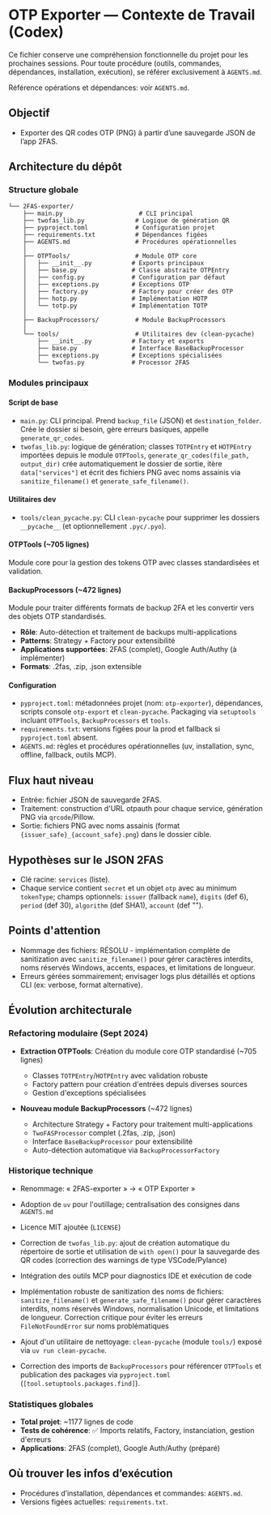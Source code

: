 # OTP Exporter — Contexte de Travail (Codex)

Ce fichier conserve une compréhension fonctionnelle du projet pour les prochaines sessions. Pour toute procédure (outils, commandes, dépendances, installation, exécution), se référer exclusivement à `AGENTS.md`.

Référence opérations et dépendances: voir `AGENTS.md`.

## Objectif
- Exporter des QR codes OTP (PNG) à partir d’une sauvegarde JSON de l’app 2FAS.

## Architecture du dépôt

### Structure globale
```
└── 2FAS-exporter/
    ├── main.py                     # CLI principal
    ├── twofas_lib.py              # Logique de génération QR
    ├── pyproject.toml             # Configuration projet
    ├── requirements.txt           # Dépendances figées
    ├── AGENTS.md                  # Procédures opérationnelles
    │
    ├── OTPTools/                  # Module OTP core
    │   ├── __init__.py           # Exports principaux
    │   ├── base.py               # Classe abstraite OTPEntry
    │   ├── config.py             # Configuration par défaut
    │   ├── exceptions.py         # Exceptions OTP
    │   ├── factory.py            # Factory pour créer des OTP
    │   ├── hotp.py               # Implémentation HOTP
    │   └── totp.py               # Implémentation TOTP
    │
    ├── BackupProcessors/          # Module BackupProcessors
    │
    └── tools/                     # Utilitaires dev (clean-pycache)
        ├── __init__.py           # Factory et exports
        ├── base.py               # Interface BaseBackupProcessor
        ├── exceptions.py         # Exceptions spécialisées
        └── twofas.py             # Processor 2FAS
```

### Modules principaux

#### Script de base
- `main.py`: CLI principal. Prend `backup_file` (JSON) et `destination_folder`. Crée le dossier si besoin, gère erreurs basiques, appelle `generate_qr_codes`.
- `twofas_lib.py`: logique de génération; classes `TOTPEntry` et `HOTPEntry` importées depuis le module `OTPTools`, `generate_qr_codes(file_path, output_dir)` crée automatiquement le dossier de sortie, itère `data["services"]` et écrit des fichiers PNG avec noms assainis via `sanitize_filename()` et `generate_safe_filename()`.

#### Utilitaires dev
- `tools/clean_pycache.py`: CLI `clean-pycache` pour supprimer les dossiers `__pycache__` (et optionnellement `.pyc/.pyo`).

#### OTPTools (~705 lignes)
Module core pour la gestion des tokens OTP avec classes standardisées et validation.

#### BackupProcessors (~472 lignes)
Module pour traiter différents formats de backup 2FA et les convertir vers des objets OTP standardisés.
- **Rôle**: Auto-détection et traitement de backups multi-applications
- **Patterns**: Strategy + Factory pour extensibilité
- **Applications supportées**: 2FAS (complet), Google Auth/Authy (à implémenter)
- **Formats**: .2fas, .zip, .json extensible

#### Configuration
- `pyproject.toml`: métadonnées projet (nom: `otp-exporter`), dépendances, scripts console `otp-export` et `clean-pycache`. Packaging via `setuptools` incluant `OTPTools`, `BackupProcessors` et `tools`.
- `requirements.txt`: versions figées pour la prod et fallback si `pyproject.toml` absent.
- `AGENTS.md`: règles et procédures opérationnelles (uv, installation, sync, offline, fallback, outils MCP).

## Flux haut niveau
- Entrée: fichier JSON de sauvegarde 2FAS.
- Traitement: construction d'URL otpauth pour chaque service, génération PNG via `qrcode`/Pillow.
- Sortie: fichiers PNG avec noms assainis (format `{issuer_safe}_{account_safe}.png`) dans le dossier cible.

## Hypothèses sur le JSON 2FAS
- Clé racine: `services` (liste).
- Chaque service contient `secret` et un objet `otp` avec au minimum `tokenType`; champs optionnels: `issuer` (fallback `name`), `digits` (def 6), `period` (def 30), `algorithm` (def SHA1), `account` (def "").

## Points d'attention
- Nommage des fichiers: RÉSOLU - implémentation complète de sanitization avec `sanitize_filename()` pour gérer caractères interdits, noms réservés Windows, accents, espaces, et limitations de longueur.
- Erreurs gérées sommairement; envisager logs plus détaillés et options CLI (ex: verbose, format alternative).

## Évolution architecturale

### Refactoring modulaire (Sept 2024)
- **Extraction OTPTools**: Création du module core OTP standardisé (~705 lignes)
  - Classes `TOTPEntry`/`HOTPEntry` avec validation robuste
  - Factory pattern pour création d'entrées depuis diverses sources
  - Gestion d'exceptions spécialisées

- **Nouveau module BackupProcessors** (~472 lignes)
  - Architecture Strategy + Factory pour traitement multi-applications
  - `TwoFASProcessor` complet (.2fas, .zip, .json)
  - Interface `BaseBackupProcessor` pour extensibilité
  - Auto-détection automatique via `BackupProcessorFactory`

### Historique technique
- Renommage: « 2FAS-exporter » → « OTP Exporter »
- Adoption de `uv` pour l'outillage; centralisation des consignes dans `AGENTS.md`
- Licence MIT ajoutée (`LICENSE`)
- Correction de `twofas_lib.py`: ajout de création automatique du répertoire de sortie et utilisation de `with open()` pour la sauvegarde des QR codes (correction des warnings de type VSCode/Pylance)
- Intégration des outils MCP pour diagnostics IDE et exécution de code
- Implémentation robuste de sanitization des noms de fichiers: `sanitize_filename()` et `generate_safe_filename()` pour gérer caractères interdits, noms réservés Windows, normalisation Unicode, et limitations de longueur. Correction critique pour éviter les erreurs `FileNotFoundError` sur noms problématiques

- Ajout d'un utilitaire de nettoyage: `clean-pycache` (module `tools/`) exposé via `uv run clean-pycache`.
- Correction des imports de `BackupProcessors` pour référencer `OTPTools` et publication des packages via `pyproject.toml` (`[tool.setuptools.packages.find]`).

### Statistiques globales
- **Total projet**: ~1177 lignes de code
- **Tests de cohérence**: ✅ Imports relatifs, Factory, instanciation, gestion d'erreurs
- **Applications**: 2FAS (complet), Google Auth/Authy (préparé)

## Où trouver les infos d’exécution
- Procédures d’installation, dépendances et commandes: `AGENTS.md`.
- Versions figées actuelles: `requirements.txt`.
